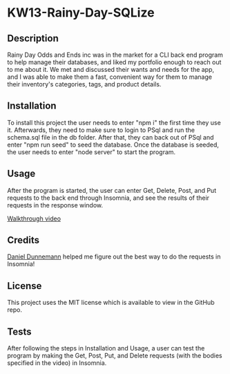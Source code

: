 # KW13-Rainy-Day-SQLize

## Description

Rainy Day Odds and Ends inc was in the market for a CLI back end program to help manage their databases, and liked my portfolio enough to reach out to me about it. We met and discussed their wants and needs for the app, and I was able to make them a fast, convenient way for them to manage their inventory's categories, tags, and product details. 

## Installation

To install this project the user needs to enter "npm i" the first time they use it. Afterwards, they need to make sure to login to PSql and run the schema.sql file in the db folder. After that, they can back out of PSql and enter "npm run seed" to seed the database. Once the database is seeded, the user needs to enter "node server" to start the program.

## Usage

After the program is started, the user can enter Get, Delete, Post, and Put requests to the back end through Insomnia, and see the results of their requests in the response window.

[Walkthrough video](https://drive.google.com/file/d/1j6L1y3wDvSkDaG4-t4zxPl8M5TWQNAEG/view?usp=sharing)

## Credits

[Daniel Dunnemann](https://github.com/daniels-pancakes) helped me figure out the best way to do the requests in Insomnia!

## License

This project uses the MIT license which is available to view in the GitHub repo.

## Tests

After following the steps in Installation and Usage, a user can test the program by making the Get, Post, Put, and Delete requests (with the bodies specified in the video) in Insomnia.
